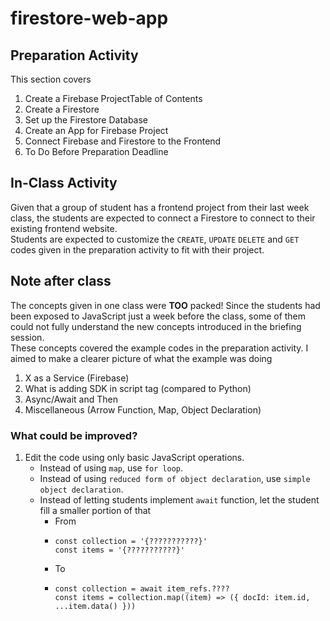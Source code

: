 # firestore-web-app
## Preparation Activity
This section covers <br>
1. Create a Firebase ProjectTable of Contents
2. Create a Firestore
3. Set up the Firestore Database
4. Create an App for Firebase Project
5. Connect Firebase and Firestore to the Frontend
6. To Do Before Preparation Deadline

## In-Class Activity
Given that a group of student has a frontend project from their last week class, the students are expected to connect a Firestore to connect to their existing frontend website. <br>
Students are expected to customize the `CREATE`, `UPDATE` `DELETE` and `GET` codes given in the preparation activity to fit with their project. <br>

## Note after class
The concepts given in one class were **TOO** packed! Since the students had been exposed to JavaScript just a week before the class, some of them could not fully understand the new concepts introduced in the briefing session.<br>
These concepts covered the example codes in the preparation activity. I aimed to make a clearer picture of what the example was doing<br>

1. X as a Service (Firebase)
2. What is adding SDK in script tag (compared to Python)
3. Async/Await and Then
4. Miscellaneous (Arrow Function, Map, Object Declaration)

### What could be improved?
1. Edit the code using only basic JavaScript operations.
    - Instead of using `map`, use `for loop`. 
    - Instead of using `reduced form of object declaration`, use `simple object declaration`.
    - Instead of letting students implement `await` function, let the student fill a smaller portion of that
        - From
        -     const collection = '{???????????}'
              const items = '{???????????}'
        - To
        -     const collection = await item_refs.????
              const items = collection.map((item) => ({ docId: item.id, ...item.data() }))